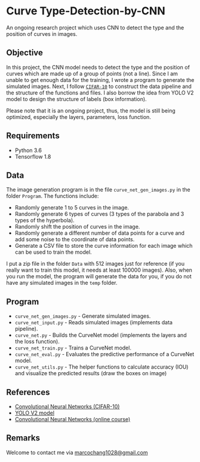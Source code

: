 # Curve Type-Detection-by-CNN
An ongoing research project which uses CNN to detect the type and the position of curves in images.

## Objective
In this project, the CNN model needs to detect the type and the position of curves which are made up of a group of points (not a line). Since I am unable to get enough data for the training, I wrote a program to generate the simulated images. Next, I follow [`CIFAR-10`](https://www.tensorflow.org/tutorials/deep_cnn) to construct the data pipeline and the structure of the functions and files. I also borrow the idea from YOLO V2 model to design the structure of labels (box information).  

Please note that it is an ongoing project, thus, the model is still being optimized, especially the layers, parameters, loss function. 

## Requirements
- Python 3.6
- Tensorflow 1.8

## Data
The image generation program is in the file `curve_net_gen_images.py` in the folder `Program`. The functions include:
- Randomly generate 1 to 5 curves in the image.
- Randomly generate 6 types of curves (3 types of the parabola and 3 types of the hyperbola).
- Randomly shift the position of curves in the image.
- Randomly generate a different number of data points for a curve and add some noise to the coordinate of data points.
- Generate a CSV file to store the curve information for each image which can be used to train the model.

I put a zip file in the folder `Data` with 512 images just for reference (if you really want to train this model, it needs at least 100000 images). Also, when you run the model, the program will generate the data for you, if you do not have any simulated images in the `temp` folder.

## Program
- `curve_net_gen_images.py` - Generate simulated images.
- `curve_net_input.py` - Reads simulated images (implements data pipeline).
- `curve_net.py` - Builds the CurveNet model (implements the layers and the loss function).
- `curve_net_train.py` - Trains a CurveNet model.
- `curve_net_eval.py` - Evaluates the predictive performance of a CurveNet model.
- `curve_net_utils.py` - The helper functions to calculate accuracy (IOU) and visualize the predicted results (draw the boxes on image)

## References
- [Convolutional Neural Networks (CIFAR-10)](https://www.tensorflow.org/tutorials/deep_cnn)
- [YOLO V2 model](https://pjreddie.com/darknet/yolo/)
- [Convolutional Neural Networks (online course)](https://www.coursera.org/learn/convolutional-neural-networks)

## Remarks
Welcome to contact me via [marcochang1028@gmail.com](mailto:marcochang1028@gmail.com)
